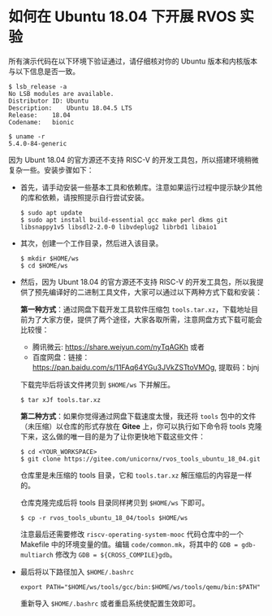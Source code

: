 # 如何在 Ubuntu 18.04 下开展 RVOS 实验

所有演示代码在以下环境下验证通过，请仔细核对你的 Ubuntu 版本和内核版本与以下信息是否一致。

```
$ lsb_release -a
No LSB modules are available.
Distributor ID:	Ubuntu
Description:	Ubuntu 18.04.5 LTS
Release:	18.04
Codename:	bionic

$ uname -r
5.4.0-84-generic

```

因为 Ubunt 18.04 的官方源还不支持 RISC-V 的开发工具包，所以搭建环境稍微复杂一些。安装步骤如下：

- 首先，请手动安装一些基本工具和依赖库。注意如果运行过程中提示缺少其他的库和依赖，请按照提示自行尝试安装。

  ```
  $ sudo apt update
  $ sudo apt install build-essential gcc make perl dkms git libsnappy1v5 libsdl2-2.0-0 libvdeplug2 librbd1 libaio1
  ```

- 其次，创建一个工作目录，然后进入该目录。

  ```
  $ mkdir $HOME/ws
  $ cd $HOME/ws
  ```

- 然后，因为 Ubunt 18.04 的官方源还不支持 RISC-V 的开发工具包，所以我提供了预先编译好的二进制工具文件，大家可以通过以下两种方式下载和安装：

  **第一种方式**：通过网盘下载开发工具软件压缩包 `tools.tar.xz`，下载地址目前为了大家方便，提供了两个途径，大家各取所需，注意网盘方式下载可能会比较慢：

  - 腾讯微云: <https://share.weiyun.com/nyTqAGKh>
  或者
  - 百度网盘：链接：<https://pan.baidu.com/s/11FAq64YGu3JVkZSTtoVMOg>, 提取码：bjnj

  下载完毕后将该文件拷贝到 `$HOME/ws` 下并解压。

  ```
  $ tar xJf tools.tar.xz
  ```

  **第二种方式**：如果你觉得通过网盘下载速度太慢，我还将 `tools` 包中的文件（未压缩）以仓库的形式存放在 **Gitee** 上，你可以执行如下命令将 tools 克隆下来，这么做的唯一目的是为了让你更快地下载这些文件：

  ```
  $ cd <YOUR_WORKSPACE>
  $ git clone https://gitee.com/unicornx/rvos_tools_ubuntu_18_04.git
  ```

  仓库里是未压缩的 tools 目录，它和 `tools.tar.xz` 解压缩后的内容是一样的。

  仓库克隆完成后将 tools 目录同样拷贝到 `$HOME/ws` 下即可。

  ```
  $ cp -r rvos_tools_ubuntu_18_04/tools $HOME/ws
  ```

  注意最后还需要修改 `riscv-operating-system-mooc` 代码仓库中的一个 Makefile 中的环境变量的值。编辑 `code/common.mk`，将其中的 `GDB = gdb-multiarch` 修改为 `GDB = ${CROSS_COMPILE}gdb`。

- 最后将以下路径加入 `$HOME/.bashrc`

  ```
  export PATH="$HOME/ws/tools/gcc/bin:$HOME/ws/tools/qemu/bin:$PATH"
  ```

  重新导入 `$HOME/.bashrc` 或者重启系统使配置生效即可。

